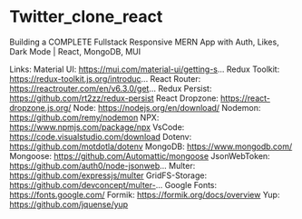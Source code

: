 # Twitter_clone_react
Building a COMPLETE Fullstack Responsive MERN App with Auth, Likes, Dark Mode | React, MongoDB, MUI

Links:
Material UI: https://mui.com/material-ui/getting-s...
Redux Toolkit: https://redux-toolkit.js.org/introduc...
React Router: https://reactrouter.com/en/v6.3.0/get...
Redux Persist: https://github.com/rt2zz/redux-persist
React Dropzone: https://react-dropzone.js.org/
Node: https://nodejs.org/en/download/
Nodemon: https://github.com/remy/nodemon
NPX: https://www.npmjs.com/package/npx
VsCode: https://code.visualstudio.com/download
Dotenv: https://github.com/motdotla/dotenv
MongoDB: https://www.mongodb.com/
Mongoose: https://github.com/Automattic/mongoose
JsonWebToken: https://github.com/auth0/node-jsonweb...
Multer: https://github.com/expressjs/multer
GridFS-Storage: https://github.com/devconcept/multer-...
Google Fonts: https://fonts.google.com/
Formik: https://formik.org/docs/overview
Yup: https://github.com/jquense/yup
